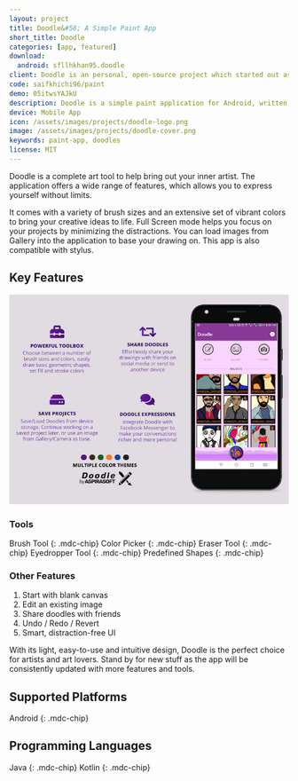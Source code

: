 ```yaml
---
layout: project
title: Doodle&#58; A Simple Paint App
short_title: Doodle
categories: [app, featured]
download:
  android: sfllhkhan95.doodle
client: Doodle is an personal, open-source project which started out as a class assignment. See <a href='./privacy/'>privacy policy</a> for more information.
code: saifkhichi96/paint
demo: 05itwsYAJkU
description: Doodle is a simple paint application for Android, written in Java and Kotlin programming languages.
device: Mobile App
icon: /assets/images/projects/doodle-logo.png
image: /assets/images/projects/doodle-cover.png
keywords: paint-app, doodles
license: MIT
---
```


<script type="application/ld+json">
  {
    "@context": "https://schema.org",
    "@type": "MobileApplication",
    "name": "{{page.short_title}}",
    "operatingSystem": "Android 4.4",
    "applicationCategory": "GameApplication",
    "aggregateRating": {
      "@type": "AggregateRating",
      "ratingValue": "3.32",
      "ratingCount": "104"
    },
    "creator": {
      "@type": "Person",
      "name": "Saif Khan",
      "alternateName": "Saif Khichi",
      "givenName": "Muhammad Saif Ullah",
      "familyName": "Khan",
      "sameAs": [
        "https://www.twitter.com/saifkhichi96/",
        "https://www.facebook.com/saifkhichi96/",
        "https://www.instagram.com/saifkhichi96/",
        "https://www.linkedin.com/in/saifkhichi96/",
        "https://play.google.com/store/apps/dev?id=7722501168179136426&hl=en"
      ],
      "url": "https://www.saifkhichi.com/",
      "image": "https://avatars.githubusercontent.com/u/15276012",
      "jobTitle": "Software Engineer",
      "worksFor": {
        "@type": "Organization",
        "name": "Aspirasoft Technologies",
        "url": "https://www.aspirasoft.dev/"
      },
      "affiliation": {
        "@type": "Organization",
        "name": "University of Kaiserlautern, Germany",
        "url": "https://www.uni-kl.de/en/"
      }
    },
    "dateCreated": "2017-10-22",
    "softwareVersion": "3.7.0",
    "releaseNotes": "Fixes major bug which prevented the app from opening Gallery or Camera images, and adds Chinese localisation.",
    "offers": [
      {
        "@type": "Offer",
        "price": "0",
        "priceCurrency": "EUR"
      },
      {
        "@type": "Offer",
        "price": "4.39",
        "priceCurrency": "EUR"
      }
    ],
    "sameAs": "https://play.google.com/store/apps/details?id=sfllhkhan95.doodle"
  }
</script>

Doodle is a complete art tool to help bring out your inner artist. The application offers a wide range of features,
which allows you to express yourself without limits.

It comes with a variety of brush sizes and an extensive set of vibrant colors to bring your creative ideas to life. Full
Screen mode helps you focus on your projects by minimizing the distractions. You can load images from Gallery into the
application to base your drawing on. This app is also compatible with stylus.

## Key Features

![Doodle Key Features](/assets/images/projects/doodle-cover.png)

### Tools

Brush Tool
{: .mdc-chip}
Color Picker
{: .mdc-chip}
Eraser Tool
{: .mdc-chip}
Eyedropper Tool
{: .mdc-chip}
Predefined Shapes
{: .mdc-chip}

### Other Features

1. Start with blank canvas
2. Edit an existing image
3. Share doodles with friends
4. Undo / Redo / Revert
5. Smart, distraction-free UI

With its light, easy-to-use and intuitive design, Doodle is the perfect choice for artists and art lovers. Stand by for
new stuff as the app will be consistently updated with more features and tools.

## Supported Platforms

Android
{: .mdc-chip}

## Programming Languages

Java
{: .mdc-chip}
Kotlin
{: .mdc-chip}
